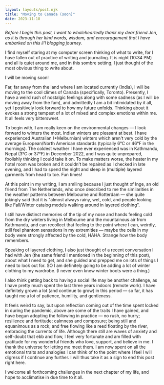 ```yaml
---
layout: layouts/post.njk
title: "Moving to Canada (soon)"
date: 2023-11-18
---
```

_Before I begin this post, I want to wholeheartedly thank my dear friend Jen, as it is through her kind words, wisdom, and encouragement that I have embarked on this li'l blogging journey._

I find myself staring at my computer screen thinking of what to write, for I have fallen out of practice of writing and journaling. It is night (10:34 PM) and all is quiet around me, and in this sombre setting, I just thought of the most obvious thing to write about.

I will be moving soon!

Far, far away from the land where I am located currently (India), I will be moving to the cool climes of Canada (specifically, Toronto). Presently, I have a weird rush of nostalgic feelings along with some sadness (as I will be moving away from the fam), and admittedly I am a bit intimidated by it all, yet I positively look forward to how my future unfolds. Thinking about it evokes a strong tempest of a lot of mixed and complex emotions within me. It all feels very bittersweet.

To begin with, I am really keen on the environmental changes — I look forward to winters the most. Indian winters are pleasant at best. I have experienced Australian (*Melburnian) winters which aren't very cold by the average European/North American standards (typically 6°C or 46°F in the mornings). The coldest weather I have ever experienced was in Kathmandu, Nepal (3°C or 37°F) in December 2022, and I was quite unprepared, foolishly thinking I could take it on. To make matters worse, the heater in my hotel room was broken and it couldn't be repaired as I checked in late evening, and I had to spend the night and sleep in (multiple) layered garments from head to toe. Fun times!

At this point in my writing, I am smiling because I just thought of Inge, an old friend from The Netherlands, who once described to me the similarities in the weather patterns between Melbourne and Rotterdam — she quite jokingly said that it is "almost always rainy, wet, cold, and people looking like Fall/Winter catalog models walking around in layered clothing". 

I still have distinct memories of the tip of my nose and hands feeling cold from the dry winters living in Melbourne and the mountainous air from Kathmandu, and can recollect that feeling to the point where I can, weirdly, still feel phantom sensations in my extremities — maybe the cells in my body were strongly affected by the cold, HAHA. Strange how the body remembers.

Speaking of layered clothing, I also just thought of a recent conversation I had with Jen (the same friend I mentioned in the beginning of this post), about what I need to get, and she guided and prepped me on lots of things I need to look out for. SO I am definitely going to be adding a lot of winter clothing to my wardrobe. (I never even knew winter boots were a thing.)

I also think getting back to having a social life may be another challenge, as I have pretty much spent the last three years indoors (remote work). I have definitely grown a lot (and continue to grow) in this period — so far, it has taught me a lot of patience, humility, and gentleness.  

It feels weird to say, but upon reflection coming out of the time spent locked in during the pandemic, above are some of the traits I have gained, and have begun adopting the following in practice — no rush, no hurry; resilience and fortitude; calmness and composure; being still and equanimous as a rock; and free flowing like a reed floating by the river, embracing the currents of life. Although there still are waves of anxiety and self-doubt that ebb and flow, I feel very fortunate and am filled with gratitude for my wonderful friends who love, support, and believe in me. I thank the universe for letting me meet them. I am now spent on all the emotional traits and analogies I can think of to the point where I feel I will digress if I continue any further. I will thus take it as a sign to end this post right here.

I welcome all forthcoming challenges in the next chapter of my life, and hope to acclimatise in due time to it all. 

